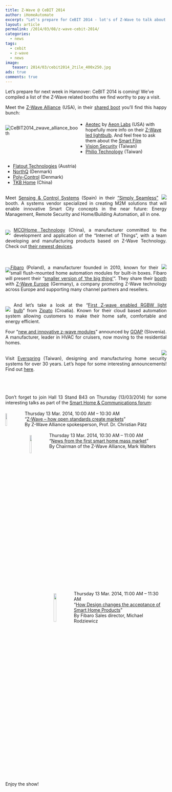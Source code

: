 ```yaml
---
title: Z-Wave @ CeBIT 2014
author: iHomeAutomate
excerpt: "Let's prepare for CeBIT 2014 - lot's of Z-Wave to talk about. Don't forget to mark your calendars :-)."
layout: article
permalink: /2014/03/08/z-wave-cebit-2014/
categories:
  - news
tags:
  - cebit
  - z-wave
  - news
image:
   teaser: 2014/03/cebit2014_2tile_400x250.jpg
ads: true
comments: true
---
```

<div style="margin-bottom:15px;">
  Let&#8217;s prepare for next week in Hannover: CeBIT 2014 is coming! We&#8217;ve compiled a list of the Z-Wave related booths we find worthy to pay a visit.
</div>

<div style="text-align: justify;margin-bottom:5px;">
  Meet the <a title="Z-Wave Alliance" href="http://www.z-wavealliance.org/" target="_blank">Z-Wave Alliance</a> (USA), in their <a title="Find Z-Wave Alliance @ CeBIT 2014" href="http://www.cebit.de/exhibitor/z-wave-alliance/M181374" target="_blank">shared boot</a> you&#8217;ll find this happy bunch:
</div>

<div style="width:45%;padding:0 0pt 0 0;float:left">
  <img alt="CeBIT2014_zwave_alliance_booth" src="https://zwa.memberclicks.net/assets/images/cebit-2014-participants.jpg" style="margin-top:25px;" />
</div>

<div style="width:55%;padding:0 0pt 0 0;float:right;">
  <ul>
    <li>
      <a href="http://aeotec.com/" target="_blank">Aeotec</a> by <a href="http://www.aeon-labs.com/" target="_blank">Aeon Labs</a> (USA) with hopefully more info on their <a href="http://aeotec.com/z-wave-led-lightbulb" target="_blank">Z-Wave led lightbulb</a>. And feel free to ask them about the <a href="http://aeotec.com/smart-switchable-film-z-wave-wifi" target="_blank">Smart Film</a>
    </li>
    <li>
      <a href="http://www.visionsecurity.com.tw/ha_home.html" target="_blank">Vision Security</a> (Taiwan)
    </li>
    <li>
      <a href="http://philio-tech.com/" target="_blank">Philio Technology</a> (Taiwan)
    </li>
  </ul>
</div>

<div style="width:55%;padding:0 0pt 0 0;float:left;">
  <ul>
    <li>
      <a href="http://www.flatout-technologies.com/" target="_blank">Flatout Technologies</a> (Austria)
    </li>
    <li>
      <a href="http://northq.com/" target="_blank">NorthQ</a> (Denmark)
    </li>
    <li>
      <a href="http://www.poly-control.com/" target="_blank">Poly-Control</a> (Denmark)
    </li>
    <li>
      <a href="http://www.tkbhome.com/" target="_blank">TKB Home</a> (China)
    </li>
  </ul>
</div>

<div style="text-align: justify;clear: both;margin-bottom:15px;">
  <img style="float: right; padding: 15px 0px 0px 10px" src="http://www.sensingcontrol.com/images/LOGO_sensing_peque.png" /><br /> Meet <a href="http://www.sensingcontrol.com/" target="_blank">Sensing & Control Systems</a> (Spain) in their <a href="http://www.cebit.de/exhibitor/sensing-control-systems/B821559" target="_blank">&#8220;Simply Seamless&#8221;</a> booth. A systems vendor specialized in creating M2M solutions that will enable innovative Smart City concepts in the near future: Energy Management, Remote Security and Home/Building Automation, all in one.
</div>

<div style="text-align: justify;margin-bottom:15px;">
  <img style="float: left; padding: 25px 10px 0px 0px" src="http://www.mcohome.com/Public/Images/logo.png" /><br /> <a href="http://www.mcohome.com/" target="_blank">MCOHome Technology</a> (China), a manufacturer committed to the development and application of the &#8220;Internet of Things&#8221;, with a team developing and manufacturing products based on Z-Wave Technology. Check out <a href="http://www.cebit.de/exhibitor/guangzhou-mcohome-technology/X137759" target="_blank">their newest devices</a>.
</div>

<div style="text-align: justify;margin-bottom:15px;">
  <img style="float: left; padding: 42px 0px 0px 0px" src="http://www.fibaro.com/sites/all/themes/fibaro/logo.png" /><br /> <img style="float: right; padding: 15px 0px 0px 10px" src="http://store.zwaveeurope.com/images/manufacturers/zwave.png" /><br /> <a href="http://www.fibaro.com/" target="_blank">Fibaro</a> (Poland), a manufacturer founded in 2010, known for their small flush-mounted home automation modules for built-in boxes. Fibaro will present their &#8220;<a href="http://www.cebit.de/exhibitor/fibar/K170571" target="_blank">smaller version of &#8216;the big thing&#8217;</a>&#8220;. They share their <a href="http://www.cebit.de/exhibitor/z-wave-europe/S988074" target="_blank">booth</a> with <a href="http://www.zwaveeurope.com/" target="_blank">Z-Wave Europe</a> (Germany), a company promoting Z-Wave technology across Europe and supporting many channel partners and resellers.
</div>

<div style="text-align: justify;margin-bottom:15px;">
  <img style="float: left; padding: 30px 10px 0px 0px" src="http://www.zipato.com/img/zipato_logo.png" /><br /> And let&#8217;s take a look at the &#8220;<a href="http://www.cebit.de/exhibitor/zipato/T451915" target="_blank">First Z-wave enabled RGBW light bulb</a>&#8221; from <a href="http://www.zipato.com/" target="_blank">Zipato</a> (Croatia). Known for their cloud based automation system allowing customers to make their home safe, comfortable and energy efficient.
</div>

<div style="text-align: justify;margin-bottom:15px;">
  Four &#8220;<a href="http://www.cebit.de/exhibitor/goap-nova-gorica/Y306414" target="_blank">new and innovative z-wave modules</a>&#8221; announced by <a href="http://www.netichome.com/" target="_blank">GOAP</a> (Slovenia). A manufacturer, leader in HVAC for cruisers, now moving to the residential homes.</p>
</div>

<div style="text-align: justify;margin-bottom:15px;">
  <img style="float: right; padding: 0px 0px 0px 25px" src="http://www.everspring.com/Modules/Logo/image/eversping_logo_2(1)_834234.png" /><br /> Visit <a href="http://www.everspring.com/" target="_blank">Everspring</a> (Taiwan), designing and manufacturing home security systems for over 30 years. Let&#8217;s hope for some interesting announcements! Find out <a href="http://www.cebit.de/exhibitor/everspring-industry/N572382" target="_blank">here</a>.
</div>

<div style="text-align: justify;margin-top:70px;margin-bottom:0px;clear: both">
  Don&#8217;t forget to join Hall 13 Stand B43 on Thursday (13/03/2014) for some interesting talks as part of the <a href="http://www.cebit.de/event/smart-home-communications-expert-panel/FOR/57218" target="_blank">Smart Home & Communications forum</a>:
</div>

<div>
  <img src="http://files.messe.de/referentenbilder/1871_288x288.jpg" width="10%" height="10%" style="float: left; padding: 25px 10px 0px 0px" /><br /> Thursday 13 Mar. 2014, 10:00 AM &#8211; 10:30 AM<br /> &#8220;<a href="http://www.cebit.de/event/z-wave-how-open-standards-create-markets/VOR/58660" target="_blank">Z-Wave &#8211; how open standards create markets</a>&#8221;<br /> By Z-Wave Alliance spokesperson, Prof. Dr. Christian Pätz
</div>

<div style="width:85%;float:right">
  <img src="http://files.messe.de/referentenbilder/1873_288x288.jpg" width="12%" height="12%" style="float: left; padding: 25px 10px 0px 0px" /><br /> Thursday 13 Mar. 2014, 10:30 AM &#8211; 11:00 AM<br /> &#8220;<a href="http://www.cebit.de/event/news-from-the-first-smart-home-mass-market/VOR/58662" target="_blank">News from the first smart home mass market</a>&#8221;<br /> By Chairman of the Z-Wave Alliance, Mark Walters
</div>

<div style="width:70%;float:right">
  <img src="http://files.messe.de/referentenbilder/1876_288x288.jpg" width="15%" height="15%" style="float: left; padding: 25px 10px 0px 0px" /><br /> Thursday 13 Mar. 2014, 11:00 AM &#8211; 11:30 AM<br /> &#8220;<a href="http://www.cebit.de/event/how-design-changes-the-acceptance-of-smart-home-products/VOR/58675" target="_blank">How Design changes the acceptance of Smart Home Products</a>&#8221;<br /> By Fibaro Sales director, Michael Rodziewicz
</div>

<div style="clear: both;margin-top:15px;margin-bottom:10px;">
  Enjoy the show!
</div>
